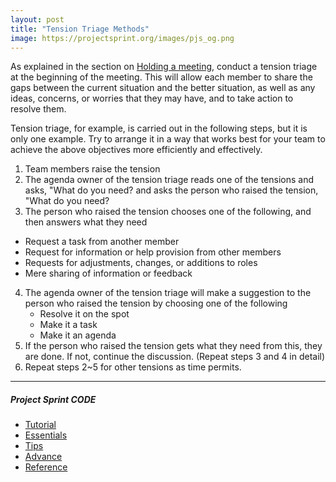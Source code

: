```yaml
---
layout: post
title: "Tension Triage Methods"
image: https://projectsprint.org/images/pjs_og.png
---
```


As explained in the section on [Holding a meeting](../tutorial/section3-2.md), conduct a tension triage at the beginning of the meeting. This will allow each member to share the gaps between the current situation and the better situation, as well as any ideas, concerns, or worries that they may have, and to take action to resolve them.

Tension triage, for example, is carried out in the following steps, but it is only one example. Try to arrange it in a way that works best for your team to achieve the above objectives more efficiently and effectively.

1. Team members raise the tension
2. The agenda owner of the tension triage reads one of the tensions and asks, "What do you need? and asks the person who raised the tension, "What do you need?
3. The person who raised the tension chooses one of the following, and then answers what they need
  - Request a task from another member
  - Request for information or help provision from other members
  - Requests for adjustments, changes, or additions to roles
  - Mere sharing of information or feedback
4. The agenda owner of the tension triage will make a suggestion to the person who raised the tension by choosing one of the following
   - Resolve it on the spot
   - Make it a task
   - Make it an agenda
5. If the person who raised the tension gets what they need from this, they are done. If not, continue the discussion. (Repeat steps 3 and 4 in detail)
6. Repeat steps 2~5 for other tensions as time permits.

---

##### Project Sprint CODE
- [Tutorial](../tutorial/index.md)
- [Essentials](../essentials.md)
- [Tips](../tips/index.md)
- [Advance](../advance.md)
- [Reference](../reference.md)
